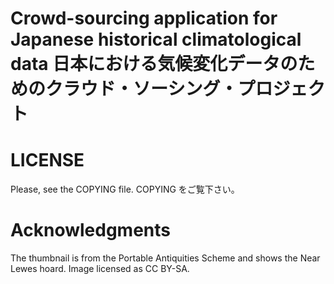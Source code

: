 Crowd-sourcing application for Japanese historical climatological data
日本における気候変化データのためのクラウド・ソーシング・プロジェクト
================================



LICENSE
=======

Please, see the COPYING file.
COPYING をご覧下さい。

Acknowledgments
===============
The thumbnail is from the Portable Antiquities Scheme and shows the Near Lewes hoard.  Image licensed as CC BY-SA. 

